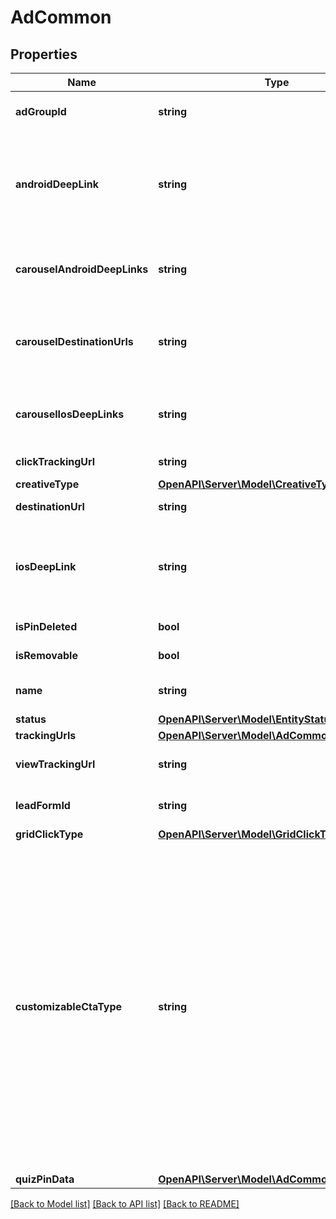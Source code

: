 # AdCommon

## Properties
Name | Type | Description | Notes
------------ | ------------- | ------------- | -------------
**adGroupId** | **string** | ID of the ad group that contains the ad. | [optional] 
**androidDeepLink** | **string** | Deep link URL for Android devices. Not currently available. Using this field will generate an error. | [optional] 
**carouselAndroidDeepLinks** | **string** | Comma-separated deep links for the carousel pin on Android. | [optional] 
**carouselDestinationUrls** | **string** | Comma-separated destination URLs for the carousel pin to promote. | [optional] 
**carouselIosDeepLinks** | **string** | Comma-separated deep links for the carousel pin on iOS. | [optional] 
**clickTrackingUrl** | **string** | Tracking url for the ad clicks. | [optional] 
**creativeType** | [**OpenAPI\Server\Model\CreativeType**](CreativeType.md) |  | [optional] 
**destinationUrl** | **string** | Destination URL. | [optional] 
**iosDeepLink** | **string** | Deep link URL for iOS devices. Not currently available. Using this field will generate an error. | [optional] 
**isPinDeleted** | **bool** | Is original pin deleted? | [optional] 
**isRemovable** | **bool** | Is pin repinnable? | [optional] 
**name** | **string** | Name of the ad - 255 chars max. | [optional] 
**status** | [**OpenAPI\Server\Model\EntityStatus**](EntityStatus.md) |  | [optional] 
**trackingUrls** | [**OpenAPI\Server\Model\AdCommonTrackingUrls**](AdCommonTrackingUrls.md) |  | [optional] 
**viewTrackingUrl** | **string** | Tracking URL for ad impressions. | [optional] 
**leadFormId** | **string** | Lead form ID for lead ad generation. | [optional] 
**gridClickType** | [**OpenAPI\Server\Model\GridClickType**](GridClickType.md) |  | [optional] 
**customizableCtaType** | **string** | Select a call to action (CTA) to display below your ad. Available only for ads with direct links enabled. CTA options for consideration and conversion campaigns are LEARN_MORE, SHOP_NOW, BOOK_NOW, SIGN_UP, VISIT_WEBSITE, BUY_NOW, GET_OFFER, ORDER_NOW, ADD_TO_CART (for conversion campaigns with add to cart conversion events only) | [optional] 
**quizPinData** | [**OpenAPI\Server\Model\AdCommonQuizPinData**](AdCommonQuizPinData.md) |  | [optional] 

[[Back to Model list]](../README.md#documentation-for-models) [[Back to API list]](../README.md#documentation-for-api-endpoints) [[Back to README]](../README.md)


